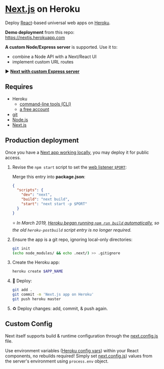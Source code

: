 #  [Next.js](https://nextjs.org/) on Heroku

Deploy [React](https://facebook.github.io/react/)-based universal web apps on [Heroku](https://www.heroku.com/home).

**Demo deployment** from this repo:  
https://nextjs.herokuapp.com

**A custom Node/Express server** is supported. Use it to:

* combine a Node API with a Next/React UI
* implement custom URL routes

▶️ **[Next with custom Express server](https://github.com/mars/heroku-nextjs-custom-server-express)**

## Requires

* Heroku
  * [command-line tools (CLI)](https://devcenter.heroku.com/articles/heroku-command-line)
  * [a free account](https://signup.heroku.com)
* [git](https://git-scm.com/book/en/v2/Getting-Started-Installing-Git)
* [Node.js](https://nodejs.org)
* [Next.js](https://github.com/zeit/next.js)

## Production deployment

Once you have a [Next app working locally](https://nextjs.org/docs/#setup), you may deploy it for public access.

1. Revise the `npm start` script to set the [web listener `$PORT`](https://devcenter.heroku.com/articles/dynos#local-environment-variables):

   Merge this entry into **package.json**:

   ```json
   {
     "scripts": {
       "dev": "next",
       "build": "next build",
       "start": "next start -p $PORT"
     }
   }
   ```

   ⭐️ *In March 2019, [Heroku began running `npm run build` automatically](https://devcenter.heroku.com/changelog-items/1573), so the old `heroku-postbuild` script entry is no longer required.*

1. Ensure the app is a git repo, ignoring local-only directories:

   ```bash
   git init
   (echo node_modules/ && echo .next/) >> .gitignore
   ```
1. Create the Heroku app:

   ```bash
   heroku create $APP_NAME
   ```
1. 🚀 Deploy:

   ```bash
   git add .
   git commit -m 'Next.js app on Heroku'
   git push heroku master
   ```
1. ♻️ Deploy changes: add, commit, & push again.

## Custom Config

Next itself supports build & runtime configuration through the [next.config.js](https://nextjs.org/docs/#exposing-configuration-to-the-server--client-side) file.

Use environment variables ([Heroku config vars](https://devcenter.heroku.com/articles/config-vars)) within your React components, no rebuilds required! Simply set [next.config.js](https://nextjs.org/docs/#exposing-configuration-to-the-server--client-side)) values from the server's environment using `process.env` object.
